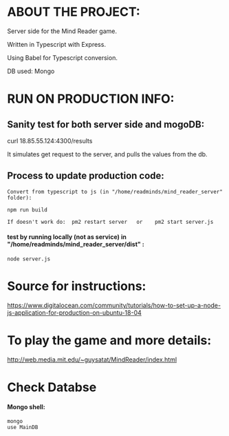# ABOUT THE PROJECT:
Server side for the Mind Reader game.

Written in Typescript with Express.

Using Babel for Typescript conversion.

DB used: Mongo

# RUN ON PRODUCTION INFO:

## Sanity test for both server side and mogoDB:
curl 18.85.55.124:4300/results

It simulates get request to the server, and pulls the values from the db.

## Process to update production code:
    Convert from typescript to js (in "/home/readminds/mind_reader_server" folder):  
    
    npm run build 

    If doesn't work do:  pm2 restart server   or    pm2 start server.js 

#### test by running locally (not as service)  in "/home/readminds/mind_reader_server/dist"  :
    node server.js 

    
# Source for instructions:
https://www.digitalocean.com/community/tutorials/how-to-set-up-a-node-js-application-for-production-on-ubuntu-18-04 


# To play the game and more details:
http://web.media.mit.edu/~guysatat/MindReader/index.html    





# Check Databse

#### Mongo shell:
    mongo
    use MainDB
    


